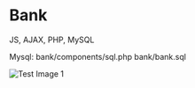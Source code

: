# Bank
JS, AJAX, PHP, MySQL

Mysql:
bank/components/sql.php
bank/bank.sql

![Test Image 1](../preview.jpg)
